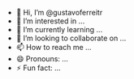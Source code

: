 - 👋 Hi, I’m @gustavoferreitr
- 👀 I’m interested in ...
- 🌱 I’m currently learning ...
- 💞️ I’m looking to collaborate on ...
- 📫 How to reach me ...
- 😄 Pronouns: ...
- ⚡ Fun fact: ...

<!---
gustavoferreitr/gustavoferreitr is a ✨ special ✨ repository because its `README.md` (this file) appears on your GitHub profile.
You can click the Preview link to take a look at your changes.
--->
